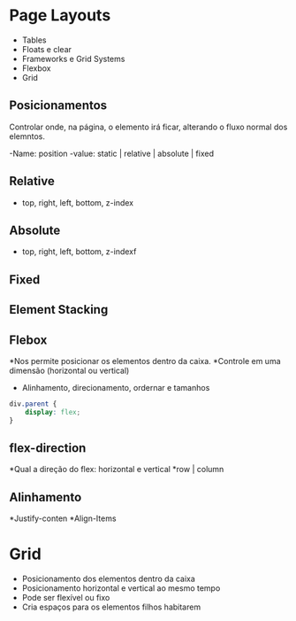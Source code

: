 # Page Layouts
- Tables
- Floats e clear
- Frameworks e Grid Systems
- Flexbox
- Grid

## Posicionamentos

Controlar onde, na página, o elemento irá ficar,
alterando o fluxo normal dos elemntos.

-Name: position
-value: static | relative | absolute | fixed

## Relative
- top, right, left, bottom, z-index

## Absolute
- top, right, left, bottom, z-indexf

## Fixed

## Element Stacking 


## Flebox
*Nos permite posicionar os elementos dentro da caixa.
*Controle em uma dimensão (horizontal ou vertical)
* Alinhamento, direcionamento, ordernar e tamanhos

```css
div.parent {
    display: flex;
}
```
## flex-direction
*Qual a direção do flex: horizontal e vertical
*row | column

## Alinhamento
*Justify-conten
*Align-Items

# Grid
* Posicionamento dos elementos dentro da caixa
* Posicionamento horizontal e vertical ao mesmo tempo
* Pode ser flexível ou fixo
* Cria espaços para os elementos filhos habitarem

